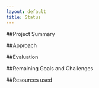 ```yaml
---
layout: default
title: Status
---
```

##Project Summary

##Approach

##Evaluation

##Remaining Goals and Challenges

##Resources used
